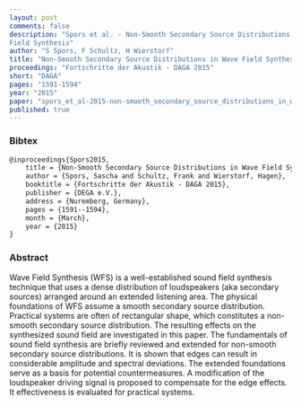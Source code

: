 ```yaml
---
layout: post
comments: false
description: "Spors et al. - Non-Smooth Secondary Source Distributions in Wave
Field Synthesis"
author: "S Spors, F Schultz, H Wierstorf"
title: "Non-Smooth Secondary Source Distributions in Wave Field Synthesis"
proceedings: "Fortschritte der Akustik - DAGA 2015"
short: "DAGA"
pages: "1591-1594"
year: "2015"
paper: "spors_et_al-2015-non-smooth_secondary_source_distributions_in_wfs.pdf"
published: true
---
```


### Bibtex

```latex
@inproceedings{Spors2015,
    title = {Non-Smooth Secondary Source Distributions in Wave Field Synthesis},
    author = {Spors, Sascha and Schultz, Frank and Wierstorf, Hagen},
    booktitle = {Fortschritte der Akustik - DAGA 2015},
    publisher = {DEGA e.V.},
    address = {Nuremberg, Germany},
    pages = {1591--1594},
    month = {March},
    year = {2015}
}
```

### Abstract

Wave Field Synthesis (WFS) is a well-established sound field synthesis technique
that uses a dense distribution of loudspeakers (aka secondary sources) arranged
around an extended listening area. The physical foundations of WFS assume a
smooth secondary source distribution. Practical systems are often of rectangular
shape, which constitutes a non-smooth secondary source distribution. The
resulting effects on the synthesized sound field are investigated in this paper.
The fundamentals of sound field synthesis are briefly reviewed and extended for
non-smooth secondary source distributions. It is shown that edges can result in
considerable amplitude and spectral deviations. The extended foundations serve
as a basis for potential countermeasures. A modification of the loudspeaker
driving signal is proposed to compensate for the edge effects. It effectiveness
is evaluated for practical systems.
